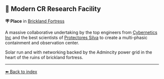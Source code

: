 ## 🔬 Modern CR Research Facility

**🪧 Place** in [Brickland Fortress](../refs/brickland_fortress.md)

A massive collaborative undertaking by the top engineers from [Cybernetics Inc](../refs/cybernetics_inc.md) and the best scientists of [Protectores Silva](../refs/protectores_silva.md) to create a multi-phasic containment and observation center. 

Solar run and with networking backed by the Admincity power grid in the heart of the ruins of brickland fortress.


----------
[⬅️ Back to index](../#9f60_s)